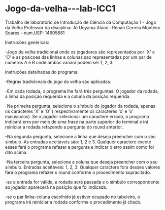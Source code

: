 # Jogo-da-velha---lab-ICC1
Trabalho de laboratório de Introdução de Ciência da Computação  1 - Jogo da Velha 
Professor da disciplina: Jó Ueyama
Aluno : Renan Correia Monteiro Soares - num.USP: 14605661



Instrucões genéricas:

  -Jogo da velha tradicional onde os jogadores são representados por 'X' e 'O' e as posicoes das linhas e colunas sao representadas por um par de números A e B 
onde ambos variam podem ser 1, 2, 3.



Instrucões detalhadas do programa:

  -Regras tradicionais do jogo da velha são aplicadas.
  
  -Em cada rodada, o programa lhe fará três perguntas: O jogador da rodada, a linha da posição requerida e a coluna da posição requerida.
  
  -Na primeira pergunta, selecione o símbulo do jogador da rodada, apenas os caracteres 'X' e 'O' ( respectivamente os caracteres 'x' e 'o' maiusculos). Se o jogador selecionar um 
caractere errado, o programa indicará erro por meio de uma frase na parte superior do terminal e irá reiniciar a rodada,refazendo a pergunta do round anterior.

  -Na segunda pergunta, selecione a linha que deseja preencher com o seu simbulo. As entradas aceitáveis são: 1, 2 e 3. Qualquer caractere exceto esses fará o programa refazer a 
pergunta e indicar o erro assim como foi dito acima.

  -Na terceira pergunta, selecione a coluna que deseja preencher com o seu símbulo. Entradas aceitáveis: 1, 2, 3. Qualquer caractere fora desses valores fará o programa refazer o round
conforme o procedimento supracitado.

  -se a entrada for válida, a rodada será passada e o símbulo correspondente ao jogador aparecerá na posição que foi indicada.

  -se o par linha-coluna escolhido já estiver ocupado no tabuleiro, o programa irá reiniciar a rodada conforme o procedimento já citado.
  
